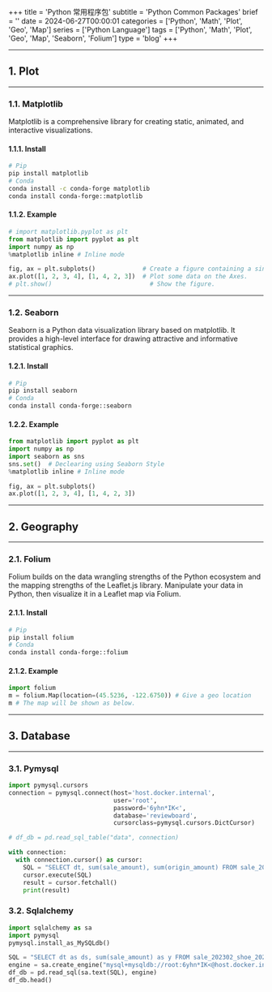 +++
title = 'Python 常用程序包'
subtitle = 'Python Common Packages'
brief = ''
date = 2024-06-27T00:00:01
categories = ['Python', 'Math', 'Plot', 'Geo', 'Map']
series = ['Python Language']
tags = ['Python', 'Math', 'Plot', 'Geo', 'Map', 'Seaborn', 'Folium']
type = 'blog'
+++

---

## 1. Plot

---

### 1.1. Matplotlib

Matplotlib is a comprehensive library for creating static, animated, and interactive visualizations.

#### 1.1.1. Install
```bash
# Pip
pip install matplotlib
# Conda
conda install -c conda-forge matplotlib
conda install conda-forge::matplotlib
```

#### 1.1.2. Example
```python
# import matplotlib.pyplot as plt
from matplotlib import pyplot as plt
import numpy as np
%matplotlib inline # Inline mode

fig, ax = plt.subplots()             # Create a figure containing a single Axes.
ax.plot([1, 2, 3, 4], [1, 4, 2, 3])  # Plot some data on the Axes.
# plt.show()                           # Show the figure.
```

---

### 1.2. Seaborn

Seaborn is a Python data visualization library based on matplotlib. It provides a high-level interface for drawing attractive and informative statistical graphics.

#### 1.2.1. Install
```bash
# Pip
pip install seaborn
# Conda
conda install conda-forge::seaborn
```

#### 1.2.2. Example
```python
from matplotlib import pyplot as plt
import numpy as np
import seaborn as sns
sns.set()  # Declearing using Seaborn Style
%matplotlib inline # Inline mode

fig, ax = plt.subplots()
ax.plot([1, 2, 3, 4], [1, 4, 2, 3])
```

---

## 2. Geography

---

### 2.1. Folium

Folium builds on the data wrangling strengths of the Python ecosystem and the mapping strengths of the Leaflet.js library. Manipulate your data in Python, then visualize it in a Leaflet map via Folium.

#### 2.1.1. Install
```bash
# Pip
pip install folium
# Conda
conda install conda-forge::folium
```

#### 2.1.2. Example
```python
import folium
m = folium.Map(location=(45.5236, -122.6750)) # Give a geo location
m # The map will be shown as below.
```

---

## 3. Database

---

### 3.1. Pymysql
```python
import pymysql.cursors
connection = pymysql.connect(host='host.docker.internal',
                             user='root',
                             password='6yhn*IK<',
                             database='reviewboard',
                             cursorclass=pymysql.cursors.DictCursor)

# df_db = pd.read_sql_table("data", connection)

with connection:
  with connection.cursor() as cursor:
    SQL = "SELECT dt, sum(sale_amount), sum(origin_amount) FROM sale_202402_shoe_202401_202404_sales_direct WHERE store_code = 'XG02' GROUP BY dt ORDER BY dt"
    cursor.execute(SQL)
    result = cursor.fetchall()
    print(result)
```

### 3.2. Sqlalchemy
```python
import sqlalchemy as sa
import pymysql
pymysql.install_as_MySQLdb()

SQL = "SELECT dt as ds, sum(sale_amount) as y FROM sale_202302_shoe_202301_202304_sales_direct WHERE store_code = 'S107' AND sku = 'ARMT013-4' GROUP BY dt ORDER BY dt;"
engine = sa.create_engine("mysql+mysqldb://root:6yhn*IK<@host.docker.internal/reviewboard")
df_db = pd.read_sql(sa.text(SQL), engine)
df_db.head()
```
